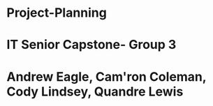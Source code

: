 # Project-Planning

# IT Senior Capstone- Group 3

# Andrew Eagle, Cam'ron Coleman, Cody Lindsey, Quandre Lewis


